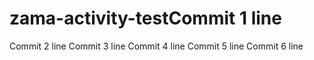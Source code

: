 # zama-activity-testCommit 1 line
Commit 2 line
Commit 3 line
Commit 4 line
Commit 5 line
Commit 6 line
